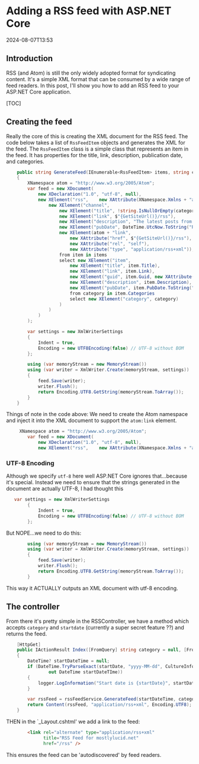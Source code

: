 ﻿# Adding a RSS feed with ASP.NET Core

<!--category-- ASP.NET, RSS -->
<datetime class="hidden">2024-08-07T13:53</datetime>

## Introduction
RSS (and Atom) is still the only widely adopted format for syndicating content. It's a simple XML format that can be consumed by a wide range of feed readers. In this post, I'll show you how to add an RSS feed to your ASP.NET Core application.

[TOC]

## Creating the feed
Really the core of this is creating the XML document for the RSS feed.
The code below takes a list of `RssFeedItem` objects and generates the XML for the feed. The `RssFeedItem` class is a simple class that represents an item in the feed. It has properties for the title, link, description, publication date, and categories.

```csharp
    public string GenerateFeed(IEnumerable<RssFeedItem> items, string categoryName = "")
    {
        XNamespace atom = "http://www.w3.org/2005/Atom";
        var feed = new XDocument(
            new XDeclaration("1.0", "utf-8", null),
            new XElement("rss",    new XAttribute(XNamespace.Xmlns + "atom", atom.NamespaceName), new XAttribute("version", "2.0"),
                new XElement("channel",
                    new XElement("title", !string.IsNullOrEmpty(categoryName) ? $"mostlylucid.net for {categoryName}" : $"mostlylucid.net"),
                    new XElement("link", $"{GetSiteUrl()}/rss"),
                    new XElement("description", "The latest posts from mostlylucid.net"),
                    new XElement("pubDate", DateTime.UtcNow.ToString("R")),
                    new XElement(atom + "link", 
                        new XAttribute("href", $"{GetSiteUrl()}/rss"), 
                        new XAttribute("rel", "self"), 
                        new XAttribute("type", "application/rss+xml")),
                    from item in items
                    select new XElement("item",
                        new XElement("title", item.Title),
                        new XElement("link", item.Link),
                        new XElement("guid", item.Guid, new XAttribute("isPermaLink", "false")),
                        new XElement("description", item.Description),
                        new XElement("pubDate", item.PubDate.ToString("R")),
                        from category in item.Categories
                        select new XElement("category", category)
                    )
                )
            )
        );

        var settings = new XmlWriterSettings
        {
            Indent = true,
            Encoding = new UTF8Encoding(false) // UTF-8 without BOM
        };

        using (var memoryStream = new MemoryStream())
        using (var writer = XmlWriter.Create(memoryStream, settings))
        {
            feed.Save(writer);
            writer.Flush();
            return Encoding.UTF8.GetString(memoryStream.ToArray());
        }
    }
```

Things of note in the code above:
We need to create the Atom namespace and inject it into the XML document to support the `atom:link` element.

```csharp
     XNamespace atom = "http://www.w3.org/2005/Atom";
        var feed = new XDocument(
            new XDeclaration("1.0", "utf-8", null),
            new XElement("rss",    new XAttribute(XNamespace.Xmlns + "atom", atom.NamespaceName), new XAttribute("version", "2.0"),
```
### UTF-8 Encoding

Although we specify `utf-8` here well ASP.NET Core ignores that...because it's special. Instead we need to ensure that the strings generated in the document are actually UTF-8, I had thought this

```csharp
   var settings = new XmlWriterSettings
        {
            Indent = true,
            Encoding = new UTF8Encoding(false) // UTF-8 without BOM
        };

```
But NOPE...we need to do this:

```csharp
        using (var memoryStream = new MemoryStream())
        using (var writer = XmlWriter.Create(memoryStream, settings))
        {
            feed.Save(writer);
            writer.Flush();
            return Encoding.UTF8.GetString(memoryStream.ToArray());
        }
```

This way it ACTUALLY outputs an XML document with utf-8 encoding.

## The controller

From there it's pretty  simple in the RSSController, we have a method which accepts `category` and `startdate` (currently a super secret feature ??) and returns the feed.

```csharp
    [HttpGet]
    public IActionResult Index([FromQuery] string category = null, [FromQuery] string startDate = null)
    {
        DateTime? startDateTime = null;
        if (DateTime.TryParseExact(startDate, "yyyy-MM-dd", CultureInfo.InvariantCulture, DateTimeStyles.None,
                out DateTime startDateTIme))
        {
            logger.LogInformation("Start date is {startDate}", startDate);
        }

        var rssFeed = rssFeedService.GenerateFeed(startDateTime, category);
        return Content(rssFeed, "application/rss+xml", Encoding.UTF8);
    }
```

THEN in the `_Layout.cshtml' we add a link to the feed:

```html
        <link rel="alternate" type="application/rss+xml"
              title="RSS Feed for mostlylucid.net"
              href="/rss" />
```

This ensures the feed can be 'autodiscovered' by feed readers.